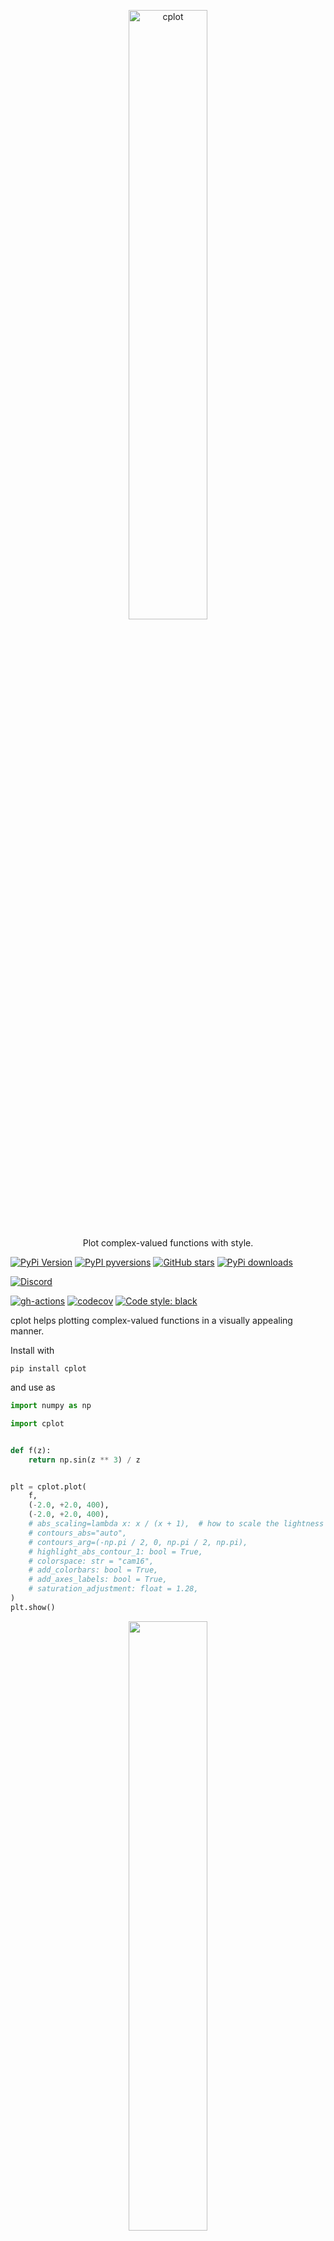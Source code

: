 <p align="center">
  <a href="https://github.com/nschloe/cplot"><img alt="cplot" src="https://nschloe.github.io/cplot/cplot-logo.svg" width="50%"></a>
  <p align="center">Plot complex-valued functions with style.</p>
</p>

[![PyPi Version](https://img.shields.io/pypi/v/cplot.svg?style=flat-square)](https://pypi.org/project/cplot)
[![PyPI pyversions](https://img.shields.io/pypi/pyversions/cplot.svg?style=flat-square)](https://pypi.org/pypi/cplot/)
[![GitHub stars](https://img.shields.io/github/stars/nschloe/cplot.svg?style=flat-square&logo=github&label=Stars&logoColor=white)](https://github.com/nschloe/cplot)
[![PyPi downloads](https://img.shields.io/pypi/dm/cplot.svg?style=flat-square)](https://pypistats.org/packages/cplot)

[![Discord](https://img.shields.io/static/v1?logo=discord&label=chat&message=on%20discord&color=7289da&style=flat-square)](https://discord.gg/hnTJ5MRX2Y)

[![gh-actions](https://img.shields.io/github/workflow/status/nschloe/cplot/ci?style=flat-square)](https://github.com/nschloe/cplot/actions?query=workflow%3Aci)
[![codecov](https://img.shields.io/codecov/c/github/nschloe/cplot.svg?style=flat-square)](https://codecov.io/gh/nschloe/cplot)
[![Code style: black](https://img.shields.io/badge/code%20style-black-000000.svg?style=flat-square)](https://github.com/psf/black)

cplot helps plotting complex-valued functions in a visually appealing manner.

Install with

```
pip install cplot
```

and use as

```python
import numpy as np

import cplot


def f(z):
    return np.sin(z ** 3) / z


plt = cplot.plot(
    f,
    (-2.0, +2.0, 400),
    (-2.0, +2.0, 400),
    # abs_scaling=lambda x: x / (x + 1),  # how to scale the lightness in domain coloring
    # contours_abs="auto",
    # contours_arg=(-np.pi / 2, 0, np.pi / 2, np.pi),
    # highlight_abs_contour_1: bool = True,
    # colorspace: str = "cam16",
    # add_colorbars: bool = True,
    # add_axes_labels: bool = True,
    # saturation_adjustment: float = 1.28,
)
plt.show()
```

<p align="center">
  <img src="https://nschloe.github.io/cplot/sinz3z.svg" width="50%">
</p>

The plot consists of three building blocks:

- [domain coloring](https://en.wikipedia.org/wiki/Domain_coloring), i.e.,
  mapping the absolute value to lightness and the complex argument to the chroma of
  the representing color
- Contours of constant absolute value (the contour `abs(z) == 1` is highlighted, the
  other contours are at (2, 4, 8, etc. and 1/2, 1/4, 1/8, etc., respectively)
- Contours along constant argument (angle). For `arg(z) == 0`, the color is green, for
  `arg(z) == pi/2` it's orange, for `arg(z) = -pi / 2` it's blue, and for `arg(z) = pi`
  it's pink

Other useful functions:

<!--pytest-codeblocks:skip-->

```python
# There is a tripcolor function as well for triangulated 2D domains
cplot.tripcolor(triang, z)

# The function get_srgb1 returns the SRGB1 triple for every complex input value.
# (Accepts arrays, too.)
z = 2 + 5j
val = cplot.get_srgb1(z)
```

<!--
- `abs_scaling` can be used to adjust the use of colors. `h` with a value less than
  `1.0` adds more color which can help isolating the roots and poles (which are still
  black and white, respectively). `h-0.0` ignores the magnitude of `f(z)` completely.
  `arctan` is another possible scaling.

- `colorspace` can be set to `hsl` to get the common fully saturated, vibrant colors.
  This is usually a bad idea since it creates artifacts which are not related with the
  underlying data. From [Wikipedia](https://en.wikipedia.org/wiki/Domain_coloring):

  > Since the HSL color space is not perceptually uniform, one can see streaks of
  > perceived brightness at yellow, cyan, and magenta (even though their absolute values
  > are the same as red, green, and blue) and a halo around L = 1/2. Use of the Lab
  > color space corrects this, making the images more accurate, but also makes them more
  > drab/pastel.

  Default is [`"cam16"`](https://doi.org/10.1002/col.22131);
  very similar is `"cielab"` (not shown here).
Consider the test function (math rendered with [xdoc](https://github.com/nschloe/xdoc))

```math
f(z) = \frac{(z^2 - 1) (z - 2 - 1j)^2}{z^2 + 2 + 2j}
```

|                               `h-1.0`                                |                               `h-0.5`                                |                               `h-0.0`                                |
| :------------------------------------------------------------------: | :------------------------------------------------------------------: | :------------------------------------------------------------------: |
| <img src="https://nschloe.github.io/cplot/cam16-10.svg" width="70%"> | <img src="https://nschloe.github.io/cplot/cam16-05.svg" width="70%"> | <img src="https://nschloe.github.io/cplot/cam16-00.svg" width="70%"> |
|  <img src="https://nschloe.github.io/cplot/hsl-10.svg" width="70%">  |  <img src="https://nschloe.github.io/cplot/hsl-05.svg" width="70%">  |  <img src="https://nschloe.github.io/cplot/hsl-00.svg" width="70%">  |

With this, it is easy to see where a function has very small and very large values, and
the multiplicty of zeros and poles is instantly identified by counting the color wheel
passes around a black or white point.
-->

#### Gallery

All plots are created with default settings.

| <img src="https://nschloe.github.io/cplot/z1.svg" width="70%"> | <img src="https://nschloe.github.io/cplot/z2.svg" width="70%"> | <img src="https://nschloe.github.io/cplot/z3.svg" width="70%"> |
| :------------------------------------------------------------: | :------------------------------------------------------------: | :------------------------------------------------------------: |
|                             `z**1`                             |                             `z**2`                             |                             `z**3`                             |

| <img src="https://nschloe.github.io/cplot/1z.svg" width="70%"> | <img src="https://nschloe.github.io/cplot/z-absz.svg" width="70%"> | <img src="https://nschloe.github.io/cplot/z+1-z-1.svg" width="70%"> |
| :------------------------------------------------------------: | :----------------------------------------------------------------: | :-----------------------------------------------------------------: |
|                             `1/z`                              |                            `z / abs(z)`                            |                           `(z+1) / (z-1)`                           |

| <img src="https://nschloe.github.io/cplot/z6+1.svg" width="70%"> | <img src="https://nschloe.github.io/cplot/z6-1.svg" width="70%"> | <img src="https://nschloe.github.io/cplot/z-6+1.svg" width="70%"> |
| :--------------------------------------------------------------: | :--------------------------------------------------------------: | :---------------------------------------------------------------: |
|                           `z ** 6 + 1`                           |                           `z ** 6 - 1`                           |                          `z ** (-6) + 1`                          |

| <img src="https://nschloe.github.io/cplot/zz.svg" width="70%"> | <img src="https://nschloe.github.io/cplot/1zz.svg" width="70%"> | <img src="https://nschloe.github.io/cplot/z1z.svg" width="70%"> |
| :------------------------------------------------------------: | :-------------------------------------------------------------: | :-------------------------------------------------------------: |
|                            `z ** z`                            |                          `(1/z) ** z`                           |                          `z ** (1/z)`                           |

| <img src="https://nschloe.github.io/cplot/root2.svg" width="70%"> | <img src="https://nschloe.github.io/cplot/root3.svg" width="70%"> | <img src="https://nschloe.github.io/cplot/root4.svg" width="70%"> |
| :---------------------------------------------------------------: | :---------------------------------------------------------------: | :---------------------------------------------------------------: |
|                             `np.sqrt`                             |                            `z**(1/3)`                             |                            `z**(1/4)`                             |

| <img src="https://nschloe.github.io/cplot/log.svg" width="70%"> | <img src="https://nschloe.github.io/cplot/exp.svg" width="70%"> | <img src="https://nschloe.github.io/cplot/exp2.svg" width="70%"> |
| :-------------------------------------------------------------: | :-------------------------------------------------------------: | :--------------------------------------------------------------: |
|                            `np.log`                             |                            `np.exp`                             |                            `np.exp2`                             |

| <img src="https://nschloe.github.io/cplot/exp1z.svg" width="70%"> | <img src="https://nschloe.github.io/cplot/zsin1z.svg" width="70%"> | <img src="https://nschloe.github.io/cplot/cos1z.svg" width="70%"> |
| :---------------------------------------------------------------: | :----------------------------------------------------------------: | :---------------------------------------------------------------: |
|                          `np.exp(1 / z)`                          |                        `z * np.sin(1 / z)`                         |                          `np.cos(1 / z)`                          |

| <img src="https://nschloe.github.io/cplot/exp-z2.svg" width="70%"> | <img src="https://nschloe.github.io/cplot/11z2.svg" width="70%"> | <img src="https://nschloe.github.io/cplot/erf.svg" width="70%"> |
| :----------------------------------------------------------------: | :--------------------------------------------------------------: | :-------------------------------------------------------------: |
|                          `exp(- z ** 2)`                           |                        `1 / (1 + z ** 2)`                        |                       `scipy.special.erf`                       |

| <img src="https://nschloe.github.io/cplot/sin.svg" width="70%"> | <img src="https://nschloe.github.io/cplot/cos.svg" width="70%"> | <img src="https://nschloe.github.io/cplot/tan.svg" width="70%"> |
| :-------------------------------------------------------------: | :-------------------------------------------------------------: | :-------------------------------------------------------------: |
|                            `np.sin`                             |                            `np.cos`                             |                            `np.tan`                             |

| <img src="https://nschloe.github.io/cplot/sinh.svg" width="70%"> | <img src="https://nschloe.github.io/cplot/cosh.svg" width="70%"> | <img src="https://nschloe.github.io/cplot/tanh.svg" width="70%"> |
| :--------------------------------------------------------------: | :--------------------------------------------------------------: | :--------------------------------------------------------------: |
|                            `np.sinh`                             |                            `np.cosh`                             |                            `np.tanh`                             |

| <img src="https://nschloe.github.io/cplot/arcsin.svg" width="70%"> | <img src="https://nschloe.github.io/cplot/arccos.svg" width="70%"> | <img src="https://nschloe.github.io/cplot/arctan.svg" width="70%"> |
| :----------------------------------------------------------------: | :----------------------------------------------------------------: | :----------------------------------------------------------------: |
|                            `np.arcsin`                             |                            `np.arccos`                             |                            `np.arctan`                             |

| <img src="https://nschloe.github.io/cplot/sinz-z.svg" width="70%"> | <img src="https://nschloe.github.io/cplot/cosz-z.svg" width="70%"> | <img src="https://nschloe.github.io/cplot/tanz-z.svg" width="70%"> |
| :----------------------------------------------------------------: | :----------------------------------------------------------------: | :----------------------------------------------------------------: |
|                            `sin(z) / z`                            |                            `cos(z) / z`                            |                            `tan(z) / z`                            |

| <img src="https://nschloe.github.io/cplot/gamma.svg" width="70%"> | <img src="https://nschloe.github.io/cplot/digamma.svg" width="70%"> | <img src="https://nschloe.github.io/cplot/zeta.svg" width="70%"> |
| :---------------------------------------------------------------: | :-----------------------------------------------------------------: | :--------------------------------------------------------------: |
|                       `scipy.special.gamma`                       |                       `scipy.special.digamma`                       |                          `mpmath.zeta`                           |

| <img src="https://nschloe.github.io/cplot/riemann-siegel-theta.svg" width="70%"> | <img src="https://nschloe.github.io/cplot/riemann-siegel-z.svg" width="70%"> | <img src="https://nschloe.github.io/cplot/riemann-xi.svg" width="70%"> |
| :------------------------------------------------------------------------------: | :--------------------------------------------------------------------------: | :--------------------------------------------------------------------: |
|                               `mpmath.siegeltheta`                               |                               `mpmath.siegelz`                               |                               Riemann-Xi                               |

| <img src="https://nschloe.github.io/cplot/ellipj-sn-06.svg" width="70%"> | <img src="https://nschloe.github.io/cplot/ellipj-cn-06.svg" width="70%"> | <img src="https://nschloe.github.io/cplot/ellipj-dn-06.svg" width="70%"> |
| :----------------------------------------------------------------------: | :----------------------------------------------------------------------: | :----------------------------------------------------------------------: |
|                    Jacobi elliptic function `sn(0.6)`                    |                                `cn(0.6)`                                 |                                `dn(0.6)`                                 |

### Testing

To run the cplot unit tests, check out this repository and run

```
tox
```

### Similar projects and further reading

- [Tristan Needham, _Visual Complex
  Analysis_, 1997](https://umv.science.upjs.sk/hutnik/NeedhamVCA.pdf)
- [François Labelle, _A Gallery of Complex
  Functions_, 2002](http://wismuth.com/complex/gallery.html)
- [Douglas Arnold and Jonathan Rogness, _Möbius transformations
  revealed_, 2008](https://youtu.be/0z1fIsUNhO4)
- [Konstantin Poelke and Konrad Polthier, _Lifted Domain Coloring_,
  2009](https://doi.org/10.1111/j.1467-8659.2009.01479.x)
- [Elias Wegert and Gunter Semmler, _Phase Plots of Complex Functions:
  a Journey in Illustration_, 2011](https://www.ams.org/notices/201106/rtx110600768p.pdf)
- [Elias Wegert,
  _Calendars "Complex Beauties_, 2011-](https://tu-freiberg.de/en/fakult1/ana/institute/institute-of-applied-analysis/organisation/complex-beauties)
- [Elias Wegert, _Visual Complex
  Functions_, 2012](https://www.springer.com/gp/book/9783034801799)
- [John D. Cook, _Visualizing complex
  functions_, 2017](https://www.johndcook.com/blog/2017/11/09/visualizing-complex-functions/)
- [endolith, _complex-colormap_, 2017](https://github.com/endolith/complex_colormap)
- [Anthony Hernandez, _dcolor_, 2017](https://github.com/hernanat/dcolor)
- [Juan Carlos Ponce Campuzano, _DC
  gallery_, 2018](https://www.dynamicmath.xyz/domain-coloring/dcgallery.html)
- [3Blue1Brown, _Winding numbers and domain coloring_, 2018](https://youtu.be/b7FxPsqfkOY)
